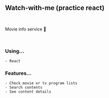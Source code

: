 
## Watch-with-me (practice react)
<br>

Movie info service 🍿

<br>

### Using...
```
- React
```

### Features...
```
- Check movie or tv program lists
- Search contents
- See content details
```
